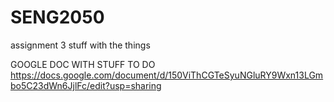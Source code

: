 # SENG2050
assignment 3 stuff with the things


GOOGLE DOC WITH STUFF TO DO 
https://docs.google.com/document/d/150ViThCGTeSyuNGluRY9Wxn13LGmbo5C23dWn6JjlFc/edit?usp=sharing
